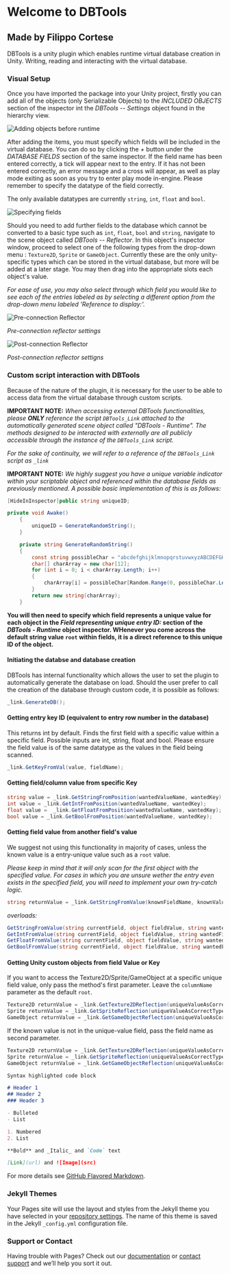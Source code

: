 # Welcome to DBTools
## Made by Filippo Cortese

DBTools is a unity plugin which enables runtime virtual database creation in Unity. Writing, reading and interacting with the virtual database.

### Visual Setup

Once you have imported the package into your Unity project, firstly you can add all of the objects (only Serializable Objects) to the *INCLUDED OBJECTS* section of the inspector int the *DBTools -- Settings* object found in the hierarchy view.

![Adding objects before runtime](https://fcortese2.github.io/Groundfish-Website/AddObjectsUI.PNG)


After adding the items, you must specify which fields will be included in the virtual database. You can do so by clicking the *+* button under the *DATABASE FIELDS* section of the same inspector. If the field name has been entered correctly, a tick will appear next to the entry. If it has not been entered correctly, an error message and a cross will appear, as well as play mode exiting as soon as you try to enter play mode in-engine. Please remember to specify the datatype of the field correctly.

The only available datatypes are currently `string`, `int`, `float` and `bool`.


![Specifying fields](https://fcortese2.github.io/Groundfish-Website/FieldsSelection.PNG)

Should you need to add further fields to the database which cannot be converted to a basic type such as `int`, `float`, `bool` and `string`, navigate to the scene object called *DBTools -- Reflector*. In this object's inspector window, proceed to select one of the following types from the drop-down menu : `Texture2D`, `Sprite` or `GameObject`. Currently these are the only unity-specific types which can be stored in the virtual database, but more will be added at a later stage. You may then drag into the appropriate slots each object's value.

*For ease of use, you may also select through which field you would like to see each of the entries labeled as by selecting a different option from the drop-down menu labeled 'Reference to display:'.*

![Pre-connection Reflector](https://fcortese2.github.io/Groundfish-Website/ReflectorConnection.PNG)

_Pre-connection reflector settings_

![Post-connection Reflector](https://fcortese2.github.io/Groundfish-Website/ReflectorPostConnection.PNG)

_Post-connection reflector settigns_



### Custom script interaction with DBTools

Because of the nature of the plugin, it is necessary for the user to be able to access data from the virtual database through custom scripts.

**IMPORTANT NOTE:** *When accessing external DBTools functionalities, please **ONLY** reference the script `DBTools_Link` attached to the automatically generated scene object called "DBTools - Runtime". The methods designed to be interacted with externally are all publicly accessible through the instance of the `DBTools_Link` script.*

*For the sake of continuity, we will refer to a reference of the `DBTools_Link` script as `_link`*

**IMPORTANT NOTE:** *We highly suggest you have a unique variable indicator within your scriptable object and referenced within the database fields as previously mentioned. A possible basic implementation of this is as follows:*
```c#
[HideInInspector]public string uniqueID;

private void Awake()
    {
        uniqueID = GenerateRandomString();
    }

    private string GenerateRandomString()
    {
        const string possibleChar = "abcdefghijklmnopqrstuvwxyzABCDEFGHIJKLMNOPQRSTUVWXYZ1234567890";
        char[] charArray = new char[12];
        for (int i = 0; i < charArray.Length; i++)
        {
            charArray[i] = possibleChar[Random.Range(0, possibleChar.Length)];
        }
        return new string(charArray);
    }
```
**You will then need to specify which field represents a unique value for each object in the *Field representing unique entry ID:* section of the *DBTools - Runtime* object inspector. WHenever you come across the default string value `root` within fields, it is a direct reference to this unique ID of the object.**

#### Initiating the databse and database creation

DBTools has internal functionality which allows the user to set the plugin to automatically generate the database on load. Should the user prefer to call the creation of the database through custom code, it is possible as follows:

```c#
_link.GenerateDB();
```

#### Getting entry key ID (equivalent to entry row number in the database)
This returns int by default. Finds the first field with a specific value within a specific field.
Possible inputs are int, string, float and bool. Please ensure the field value is of the same datatype as the values in the field being scanned.

```c#
_link.GetKeyFromVal(value, fieldName); 
```

#### Getting field/column value from specific Key

```c#
string value = _link.GetStringFromPosition(wantedValueName, wantedKey);
int value = _link.GetIntFromPosition(wantedValueName, wantedKey);
float value =  _link.GetFloatFromPosition(wantedValueName, wantedKey);
bool value = _link.GetBoolFromPosition(wantedValueName, wantedKey);
```

#### Getting field value from another field's value
We suggest not using this functionality in majority of cases, unless the known value is a entry-unique value such as a `root` value.
 
*Please keep in mind that it will only scan for the first object with the specified value. For cases in which you are unsure wether the entry even exists in the specified field, you will need to implement your own try-catch logic.*

```c#
string returnValue = _link.GetStringFromValue(knownFieldName, knownValue, wantedValueFieldName);
```
*overloads:*
```c#
GetStringFromValue(string currentField, object fieldValue, string wantedField);
GetIntFromValue(string currentField, object fieldValue, string wantedField);
GetFloatFromValue(string currentField, object fieldValue, string wantedField);
GetBoolFromValue(string currentField, object fieldValue, string wantedField);
```

#### Getting Unity custom objects from field Value or Key
If you want to access the Texture2D/Sprite/GameObject at a specific unique field value, only pass the method's first parameter. Leave the `columnName` parameter as the default `root`.

```c#
Texture2D returnValue = _link.GetTexture2DReflection(uniqueValueAsCorrectType);
Sprite returnValue = _link.GetSpriteReflection(uniqueValueAsCorrectType);
GameObject returnValue = _link.GetGameObjectReflection(uniqueValueAsCorrectType);
```

If the known value is not in the unique-value field, pass the field name as second parameter.

```c#
Texture2D returnValue = _link.GetTexture2DReflection(uniqueValueAsCorrectType, valueFieldName);
Sprite returnValue = _link.GetSpriteReflection(uniqueValueAsCorrectType, valueFieldName);
GameObject returnValue = _link.GetGameObjectReflection(uniqueValueAsCorrectType, valueFieldName);
```

```markdown
Syntax highlighted code block

# Header 1
## Header 2
### Header 3

- Bulleted
- List

1. Numbered
2. List

**Bold** and _Italic_ and `Code` text

[Link](url) and ![Image](src)
```

For more details see [GitHub Flavored Markdown](https://guides.github.com/features/mastering-markdown/).

### Jekyll Themes

Your Pages site will use the layout and styles from the Jekyll theme you have selected in your [repository settings](https://github.com/fcortese2/Groundfish-Website/settings). The name of this theme is saved in the Jekyll `_config.yml` configuration file.

### Support or Contact

Having trouble with Pages? Check out our [documentation](https://docs.github.com/categories/github-pages-basics/) or [contact support](https://support.github.com/contact) and we’ll help you sort it out.
